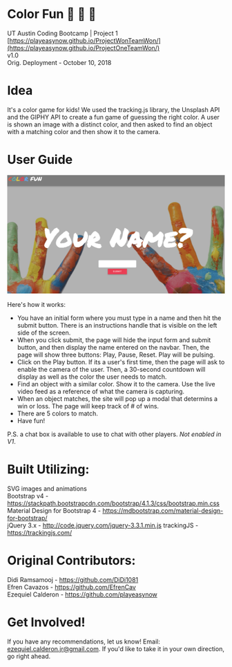 # Color Fun :art:  :art:  :art:
UT Austin Coding Bootcamp | Project 1 \
[https://playeasynow.github.io/ProjectWonTeamWon/](https://playeasynow.github.io/ProjectOneTeamWon/) \
v1.0 \
Orig. Deployment - October 10, 2018

# Idea
It's a color game for kids! We used the tracking.js library, the Unsplash API and the GIPHY API to create a fun game of guessing the right color. A user is shown an image with a distinct color, and then asked to find an object with a matching color and then show it to the camera.

# User Guide
![Image of Color Fun](./assets/images/ColorFunScreenShot.png)

Here's how it works:

- You have an initial form where you must type in a name and then hit the submit button. There is an instructions handle that is visible on the left side of the screen.
- When you click submit, the page will hide the input form and submit button, and then display the name entered on the navbar. Then, the page will show three buttons:  Play, Pause, Reset. Play will be pulsing.
- Click on the Play button. If its a user's first time, then the page will ask to enable the camera of the user. Then, a 30-second countdown will display as well as the color the user needs to match.
- Find an object with a similar color. Show it to the camera. Use the live video feed as a reference of what the camera is capturing. 
- When an object matches, the site will pop up a modal that determins a win or loss. The page will keep track of # of wins.
- There are 5 colors to match.
- Have fun!

P.S. a chat box is available to use to chat with other players. *Not enabled in V1*.

# Built Utilizing: 
SVG images and animations \
Bootstrap v4 - <https://stackpath.bootstrapcdn.com/bootstrap/4.1.3/css/bootstrap.min.css> \
Material Design for Bootstrap 4 - <https://mdbootstrap.com/material-design-for-bootstrap/> \
jQuery 3.x - <http://code.jquery.com/jquery-3.3.1.min.js> 
trackingJS - <https://trackingjs.com/>

# Original Contributors:
Didi Ramsamooj - <https://github.com/DiDi1081> \
Efren Cavazos - <https://github.com/EfrenCav> \
Ezequiel Calderon - <https://github.com/playeasynow>

# Get Involved!
If you have any recommendations, let us know! Email: ezequiel.calderon.jr@gmail.com. If you'd like to take it in your own direction, go right ahead. 
